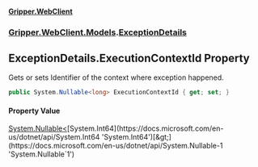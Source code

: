 #### [Gripper.WebClient](index 'index')
### [Gripper.WebClient.Models](Gripper_WebClient_Models 'Gripper.WebClient.Models').[ExceptionDetails](Gripper_WebClient_Models_ExceptionDetails 'Gripper.WebClient.Models.ExceptionDetails')
## ExceptionDetails.ExecutionContextId Property
Gets or sets Identifier of the context where exception happened.  
```csharp
public System.Nullable<long> ExecutionContextId { get; set; }
```
#### Property Value
[System.Nullable&lt;](https://docs.microsoft.com/en-us/dotnet/api/System.Nullable-1 'System.Nullable`1')[System.Int64](https://docs.microsoft.com/en-us/dotnet/api/System.Int64 'System.Int64')[&gt;](https://docs.microsoft.com/en-us/dotnet/api/System.Nullable-1 'System.Nullable`1')
